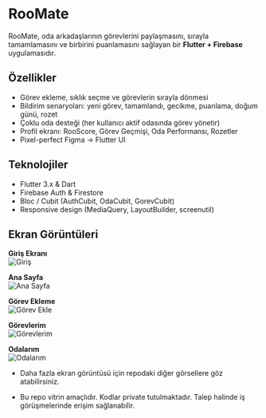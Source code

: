 # RooMate 

RooMate, oda arkadaşlarının görevlerini paylaşmasını, sırayla tamamlamasını ve birbirini puanlamasını sağlayan bir **Flutter + Firebase** uygulamasıdır.  

##  Özellikler
-  Görev ekleme, sıklık seçme ve görevlerin sırayla dönmesi  
-  Bildirim senaryoları: yeni görev, tamamlandı, gecikme, puanlama, doğum günü, rozet  
-  Çoklu oda desteği (her kullanıcı aktif odasında görev yönetir)  
-  Profil ekranı: RooScore, Görev Geçmişi, Oda Performansı, Rozetler  
-  Pixel-perfect Figma → Flutter UI

##  Teknolojiler
- Flutter 3.x & Dart  
- Firebase Auth & Firestore  
- Bloc / Cubit (AuthCubit, OdaCubit, GorevCubit)  
- Responsive design (MediaQuery, LayoutBuilder, screenutil)

##  Ekran Görüntüleri

**Giriş Ekranı**  
![Giriş](giris.jpg)

**Ana Sayfa**  
![Ana Sayfa](anasayfa1.jpg)

**Görev Ekleme**  
![Görev Ekle](gorev_ekle.jpg)

**Görevlerim**  
![Görevlerim](gorevlerim.jpg)

**Odalarım**  
![Odalarım](odalarim.jpg)

- Daha fazla ekran görüntüsü için repodaki diğer görsellere göz atabilirsiniz.

- Bu repo vitrin amaçlıdır. Kodlar private tutulmaktadır. Talep halinde iş görüşmelerinde erişim sağlanabilir.
